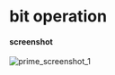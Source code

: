 bit operation
====

#### screenshot ####

![prime_screenshot_1](https://github.com/pench3r/Program-Study/blob/master/c/Algorithm/prime/prime_1.png)
